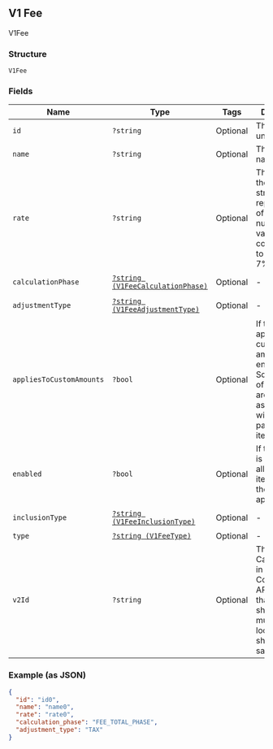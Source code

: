## V1 Fee

V1Fee

### Structure

`V1Fee`

### Fields

| Name | Type | Tags | Description | Getter | Setter |
|  --- | --- | --- | --- | --- | --- |
| `id` | `?string` | Optional | The fee's unique ID. | getId(): ?string | setId(?string id): void |
| `name` | `?string` | Optional | The fee's name. | getName(): ?string | setName(?string name): void |
| `rate` | `?string` | Optional | The rate of the fee, as a string representation of a decimal number. A value of 0.07 corresponds to a rate of 7%. | getRate(): ?string | setRate(?string rate): void |
| `calculationPhase` | [`?string (V1FeeCalculationPhase)`](/doc/models/v1-fee-calculation-phase.md) | Optional | - | getCalculationPhase(): ?string | setCalculationPhase(?string calculationPhase): void |
| `adjustmentType` | [`?string (V1FeeAdjustmentType)`](/doc/models/v1-fee-adjustment-type.md) | Optional | - | getAdjustmentType(): ?string | setAdjustmentType(?string adjustmentType): void |
| `appliesToCustomAmounts` | `?bool` | Optional | If true, the fee applies to custom amounts entered into Square Point of Sale that are not associated with a particular item. | getAppliesToCustomAmounts(): ?bool | setAppliesToCustomAmounts(?bool appliesToCustomAmounts): void |
| `enabled` | `?bool` | Optional | If true, the fee is applied to all appropriate items. If false, the fee is not applied at all. | getEnabled(): ?bool | setEnabled(?bool enabled): void |
| `inclusionType` | [`?string (V1FeeInclusionType)`](/doc/models/v1-fee-inclusion-type.md) | Optional | - | getInclusionType(): ?string | setInclusionType(?string inclusionType): void |
| `type` | [`?string (V1FeeType)`](/doc/models/v1-fee-type.md) | Optional | - | getType(): ?string | setType(?string type): void |
| `v2Id` | `?string` | Optional | The ID of the CatalogObject in the Connect v2 API. Objects that are shared across multiple locations share the same v2 ID. | getV2Id(): ?string | setV2Id(?string v2Id): void |

### Example (as JSON)

```json
{
  "id": "id0",
  "name": "name0",
  "rate": "rate0",
  "calculation_phase": "FEE_TOTAL_PHASE",
  "adjustment_type": "TAX"
}
```

